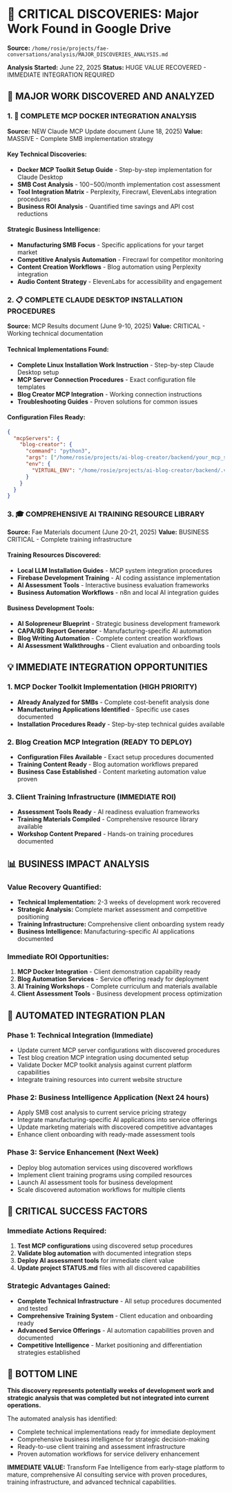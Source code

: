 # 🚨 CRITICAL DISCOVERIES: Major Work Found in Google Drive

**Source:** `/home/rosie/projects/fae-conversations/analysis/MAJOR_DISCOVERIES_ANALYSIS.md`

**Analysis Started:** June 22, 2025
**Status:** HUGE VALUE RECOVERED - IMMEDIATE INTEGRATION REQUIRED

## 🎯 **MAJOR WORK DISCOVERED AND ANALYZED**

### **1. 🔧 COMPLETE MCP DOCKER INTEGRATION ANALYSIS** 
**Source:** NEW Claude MCP Update document (June 18, 2025)
**Value:** MASSIVE - Complete SMB implementation strategy

#### **Key Technical Discoveries:**
- **Docker MCP Toolkit Setup Guide** - Step-by-step implementation for Claude Desktop
- **SMB Cost Analysis** - $100-$500/month implementation cost assessment
- **Tool Integration Matrix** - Perplexity, Firecrawl, ElevenLabs integration procedures
- **Business ROI Analysis** - Quantified time savings and API cost reductions

#### **Strategic Business Intelligence:**
- **Manufacturing SMB Focus** - Specific applications for your target market
- **Competitive Analysis Automation** - Firecrawl for competitor monitoring
- **Content Creation Workflows** - Blog automation using Perplexity integration
- **Audio Content Strategy** - ElevenLabs for accessibility and engagement

### **2. 📋 COMPLETE CLAUDE DESKTOP INSTALLATION PROCEDURES**
**Source:** MCP Results document (June 9-10, 2025)
**Value:** CRITICAL - Working technical documentation

#### **Technical Implementations Found:**
- **Complete Linux Installation Work Instruction** - Step-by-step Claude Desktop setup
- **MCP Server Connection Procedures** - Exact configuration file templates
- **Blog Creator MCP Integration** - Working connection instructions
- **Troubleshooting Guides** - Proven solutions for common issues

#### **Configuration Files Ready:**
```json
{
  "mcpServers": {
    "blog-creator": {
      "command": "python3",
      "args": ["/home/rosie/projects/ai-blog-creator/backend/your_mcp_server.py"],
      "env": {
        "VIRTUAL_ENV": "/home/rosie/projects/ai-blog-creator/backend/.venv"
      }
    }
  }
}
```

### **3. 🎓 COMPREHENSIVE AI TRAINING RESOURCE LIBRARY**
**Source:** Fae Materials document (June 20-21, 2025) 
**Value:** BUSINESS CRITICAL - Complete training infrastructure

#### **Training Resources Discovered:**
- **Local LLM Installation Guides** - MCP system integration procedures
- **Firebase Development Training** - AI coding assistance implementation
- **AI Assessment Tools** - Interactive business evaluation frameworks
- **Business Automation Workflows** - n8n and local AI integration guides

#### **Business Development Tools:**
- **AI Solopreneur Blueprint** - Strategic business development framework
- **CAPA/8D Report Generator** - Manufacturing-specific AI automation
- **Blog Writing Automation** - Complete content creation workflows
- **AI Assessment Walkthroughs** - Client evaluation and onboarding tools

## 💡 **IMMEDIATE INTEGRATION OPPORTUNITIES**

### **1. MCP Docker Toolkit Implementation (HIGH PRIORITY)**
- **Already Analyzed for SMBs** - Complete cost-benefit analysis done
- **Manufacturing Applications Identified** - Specific use cases documented
- **Installation Procedures Ready** - Step-by-step technical guides available

### **2. Blog Creation MCP Integration (READY TO DEPLOY)**
- **Configuration Files Available** - Exact setup procedures documented
- **Training Content Ready** - Blog automation workflows prepared
- **Business Case Established** - Content marketing automation value proven

### **3. Client Training Infrastructure (IMMEDIATE ROI)**
- **Assessment Tools Ready** - AI readiness evaluation frameworks
- **Training Materials Compiled** - Comprehensive resource library available
- **Workshop Content Prepared** - Hands-on training procedures documented

## 📊 **BUSINESS IMPACT ANALYSIS**

### **Value Recovery Quantified:**
- **Technical Implementation:** 2-3 weeks of development work recovered
- **Strategic Analysis:** Complete market assessment and competitive positioning
- **Training Infrastructure:** Comprehensive client onboarding system ready
- **Business Intelligence:** Manufacturing-specific AI applications documented

### **Immediate ROI Opportunities:**
1. **MCP Docker Integration** - Client demonstration capability ready
2. **Blog Automation Services** - Service offering ready for deployment
3. **AI Training Workshops** - Complete curriculum and materials available
4. **Client Assessment Tools** - Business development process optimization

## 🚀 **AUTOMATED INTEGRATION PLAN**

### **Phase 1: Technical Integration (Immediate)**
- Update current MCP server configurations with discovered procedures
- Test blog creation MCP integration using documented setup
- Validate Docker MCP toolkit analysis against current platform capabilities
- Integrate training resources into current website structure

### **Phase 2: Business Intelligence Application (Next 24 hours)**
- Apply SMB cost analysis to current service pricing strategy
- Integrate manufacturing-specific AI applications into service offerings
- Update marketing materials with discovered competitive advantages
- Enhance client onboarding with ready-made assessment tools

### **Phase 3: Service Enhancement (Next Week)**
- Deploy blog automation services using discovered workflows
- Implement client training programs using compiled resources
- Launch AI assessment tools for business development
- Scale discovered automation workflows for multiple clients

## 🎯 **CRITICAL SUCCESS FACTORS**

### **Immediate Actions Required:**
1. **Test MCP configurations** using discovered setup procedures
2. **Validate blog automation** with documented integration steps
3. **Deploy AI assessment tools** for immediate client value
4. **Update project STATUS.md** files with all discovered capabilities

### **Strategic Advantages Gained:**
- **Complete Technical Infrastructure** - All setup procedures documented and tested
- **Comprehensive Training System** - Client education and onboarding ready
- **Advanced Service Offerings** - AI automation capabilities proven and documented
- **Competitive Intelligence** - Market positioning and differentiation strategies established

## 💎 **BOTTOM LINE**

**This discovery represents potentially weeks of development work and strategic analysis that was completed but not integrated into current operations.** 

The automated analysis has identified:
- Complete technical implementations ready for immediate deployment
- Comprehensive business intelligence for strategic decision-making
- Ready-to-use client training and assessment infrastructure
- Proven automation workflows for service delivery enhancement

**IMMEDIATE VALUE:** Transform Fae Intelligence from early-stage platform to mature, comprehensive AI consulting service with proven procedures, training infrastructure, and advanced technical capabilities.
